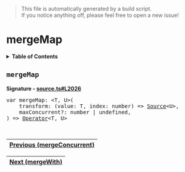 > This file is automatically generated by a build script.<br>If you notice anything off, please feel free to open a new issue!

# mergeMap

<details><summary><b>Table of Contents</b></summary>

1. [<code>mergeMap</code>](#mergeMap)</details>

## <a name="mergeMap"></a><code>mergeMap</code>

<b>Signature - [source.ts#L2026](..\/..\/packages\/core\/src\/source.ts#L2026)</b>

<pre>var mergeMap: &lt;T, U&gt;(<br>    transform: (value: T, index: number) =&gt; <a href="../03-api-source/00-Source.md#Source-Interface">Source</a>&lt;U&gt;,<br>    maxConcurrent?: number | undefined,<br>) =&gt; <a href="000-Operator.md#Operator">Operator</a>&lt;T, U&gt;</pre><br>

| [Previous \(mergeConcurrent\)](048-mergeConcurrent.md#readme) |
| --- |

<div align="right">

| [Next \(mergeWith\)](050-mergeWith.md#readme) |
| --- |
</div>
